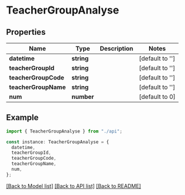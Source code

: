# TeacherGroupAnalyse

## Properties

| Name                 | Type       | Description | Notes           |
| -------------------- | ---------- | ----------- | --------------- |
| **datetime**         | **string** |             | [default to ''] |
| **teacherGroupId**   | **string** |             | [default to ''] |
| **teacherGroupCode** | **string** |             | [default to ''] |
| **teacherGroupName** | **string** |             | [default to ''] |
| **num**              | **number** |             | [default to 0]  |

## Example

```typescript
import { TeacherGroupAnalyse } from "./api";

const instance: TeacherGroupAnalyse = {
  datetime,
  teacherGroupId,
  teacherGroupCode,
  teacherGroupName,
  num,
};
```

[[Back to Model list]](../README.md#documentation-for-models) [[Back to API list]](../README.md#documentation-for-api-endpoints) [[Back to README]](../README.md)
